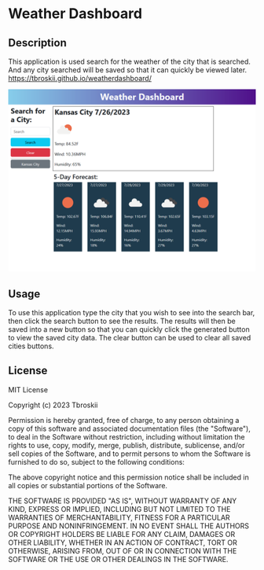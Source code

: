 # Weather Dashboard

## Description
This application is used search for the weather of the city that is searched. And any city searched will be saved so that it can quickly be viewed later.
https://tbroskii.github.io/weatherdashboard/

![landingpage](landingpage.PNG)

## Usage
To use this application type the city that you wish to see into the search bar, then click the search button to see the results. The results will then be saved into a new button so that you can quickly click the generated button to view the saved city data. The clear button can be used to clear all saved cities buttons.


## License
MIT License

Copyright (c) 2023 Tbroskii

Permission is hereby granted, free of charge, to any person obtaining a copy
of this software and associated documentation files (the "Software"), to deal
in the Software without restriction, including without limitation the rights
to use, copy, modify, merge, publish, distribute, sublicense, and/or sell
copies of the Software, and to permit persons to whom the Software is
furnished to do so, subject to the following conditions:

The above copyright notice and this permission notice shall be included in all
copies or substantial portions of the Software.

THE SOFTWARE IS PROVIDED "AS IS", WITHOUT WARRANTY OF ANY KIND, EXPRESS OR
IMPLIED, INCLUDING BUT NOT LIMITED TO THE WARRANTIES OF MERCHANTABILITY,
FITNESS FOR A PARTICULAR PURPOSE AND NONINFRINGEMENT. IN NO EVENT SHALL THE
AUTHORS OR COPYRIGHT HOLDERS BE LIABLE FOR ANY CLAIM, DAMAGES OR OTHER
LIABILITY, WHETHER IN AN ACTION OF CONTRACT, TORT OR OTHERWISE, ARISING FROM,
OUT OF OR IN CONNECTION WITH THE SOFTWARE OR THE USE OR OTHER DEALINGS IN THE
SOFTWARE.
 